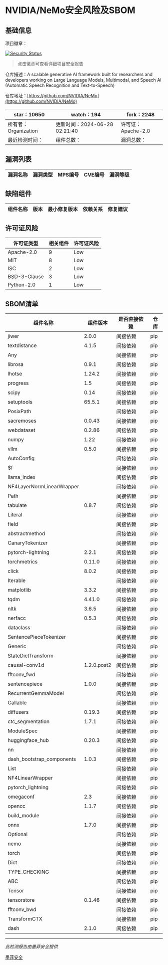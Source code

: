 # NVIDIA/NeMo安全风险及SBOM

## 基础信息

项目徽章：

[![Security Status](https://www.murphysec.com/platform3/v31/badge/1806398236534235136.svg)](https://www.murphysec.com/console/report/1702387398138789888/1806398236534235136)

> 点击徽章可查看详细项目安全报告

仓库描述：A scalable generative AI framework built for researchers and developers working on Large Language Models, Multimodal, and Speech AI (Automatic Speech Recognition and Text-to-Speech)

仓库地址：[https://github.com/NVIDIA/NeMo](https://github.com/NVIDIA/NeMo)

| star：10650 | watch：194 | fork：2248 |
| ----------- | -------------- | ------------ |
| 所有者：Organization | 更新时间：2024-06-28 02:21:40 | 许可证：Apache-2.0 |
| 最近检测时间： | 组件总数： | 漏洞总数： |




## 漏洞列表

| 漏洞名称 | 漏洞类型 | MPS编号 | CVE编号 | 漏洞等级 |
| ------- | ------ | ------- | ------ | ----- |





## 缺陷组件

| 组件名称 | 版本 | 最小修复版本 | 依赖关系 | 修复建议 |
| -------- | ---- | ------------ | -------- | -------- |





## 许可证风险

| 许可证类型 | 相关组件 | 许可证风险 |
| ---------- | -------- | ---------- |
|Apache-2.0|9|Low|
|MIT|8|Low|
|ISC|2|Low|
|BSD-3-Clause|3|Low|
|Python-2.0|1|Low|




## SBOM清单

| 组件名称 | 组件版本 | 是否直接依赖 | 仓库 |
| -------- | -------- | ------------ | ---- |
|jiwer|2.0.0|间接依赖|pip|
|textdistance|4.1.5|间接依赖|pip|
|Any||间接依赖|pip|
|librosa|0.9.1|间接依赖|pip|
|lhotse|1.24.2|间接依赖|pip|
|progress|1.5|间接依赖|pip|
|scipy|0.14|间接依赖|pip|
|setuptools|65.5.1|间接依赖|pip|
|PosixPath||间接依赖|pip|
|sacremoses|0.0.43|间接依赖|pip|
|webdataset|0.2.86|间接依赖|pip|
|numpy|1.22|间接依赖|pip|
|vllm|0.5.0|间接依赖|pip|
|AutoConfig||间接依赖|pip|
|$f||间接依赖|pip|
|llama_index||间接依赖|pip|
|NF4LayerNormLinearWrapper||间接依赖|pip|
|Path||间接依赖|pip|
|tabulate|0.8.7|间接依赖|pip|
|Literal||间接依赖|pip|
|field||间接依赖|pip|
|abstractmethod||间接依赖|pip|
|CanaryTokenizer||间接依赖|pip|
|pytorch-lightning|2.2.1|间接依赖|pip|
|torchmetrics|0.11.0|间接依赖|pip|
|click|8.0.2|间接依赖|pip|
|Iterable||间接依赖|pip|
|matplotlib|3.3.2|间接依赖|pip|
|tqdm|4.41.0|间接依赖|pip|
|nltk|3.6.5|间接依赖|pip|
|nerfacc|0.5.3|间接依赖|pip|
|dataclass||间接依赖|pip|
|SentencePieceTokenizer||间接依赖|pip|
|Generic||间接依赖|pip|
|StateDictTransform||间接依赖|pip|
|causal-conv1d|1.2.0.post2|间接依赖|pip|
|fftconv_fwd||间接依赖|pip|
|sentencepiece|1.0.0|间接依赖|pip|
|RecurrentGemmaModel||间接依赖|pip|
|Callable||间接依赖|pip|
|diffusers|0.19.3|间接依赖|pip|
|ctc_segmentation|1.7.1|间接依赖|pip|
|ModuleSpec||间接依赖|pip|
|huggingface_hub|0.20.3|间接依赖|pip|
|nn||间接依赖|pip|
|dash_bootstrap_components|1.0.3|间接依赖|pip|
|List||间接依赖|pip|
|NF4LinearWrapper||间接依赖|pip|
|pytorch_lightning||间接依赖|pip|
|omegaconf|2.3|间接依赖|pip|
|opencc|1.1.7|间接依赖|pip|
|build_module||间接依赖|pip|
|onnx|1.7.0|间接依赖|pip|
|Optional||间接依赖|pip|
|nemo||间接依赖|pip|
|torch||间接依赖|pip|
|Dict||间接依赖|pip|
|TYPE_CHECKING||间接依赖|pip|
|ABC||间接依赖|pip|
|Tensor||间接依赖|pip|
|tensorstore|0.1.46|间接依赖|pip|
|fftconv_bwd||间接依赖|pip|
|TransformCTX||间接依赖|pip|
|dash|2.1.0|间接依赖|pip|


------

*此检测报告由墨菲安全提供*

[墨菲安全](www.murphysec.com)